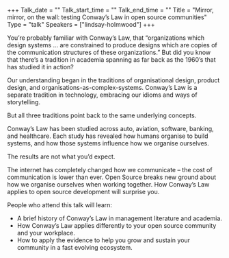 +++
Talk_date = ""
Talk_start_time = ""
Talk_end_time = ""
Title = "Mirror, mirror, on the wall: testing Conway’s Law in open source communities"
Type = "talk"
Speakers = ["lindsay-holmwood"]
+++

You’re probably familiar with Conway’s Law, that “organizations which design systems … are constrained to produce designs which are copies of the communication structures of these organizations.” But did you know that there’s a tradition in academia spanning as far back as the 1960’s that has studied it in action?

Our understanding began in the traditions of organisational design, product design, and organisations-as-complex-systems. Conway’s Law is a separate tradition in technology, embracing our idioms and ways of storytelling.

But all three traditions point back to the same underlying concepts.

Conway’s Law has been studied across auto, aviation, software, banking, and healthcare. Each study has revealed how humans organise to build systems, and how those systems influence how we organise ourselves.

The results are not what you’d expect.

The internet has completely changed how we communicate – the cost of communication is lower than ever. Open Source breaks new ground about how we organise ourselves when working together. How Conway’s Law applies to open source development will surprise you.

People who attend this talk will learn:

* A brief history of Conway’s Law in management literature and academia.
* How Conway’s Law applies differently to your open source community and your workplace.
* How to apply the evidence to help you grow and sustain your community in a fast evolving ecosystem.